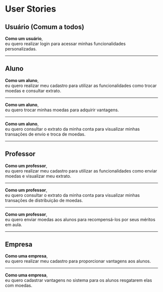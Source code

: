 # User Stories

## Usuário (Comum a todos)

**Como um usuário**, <br>
eu quero realizar login para acessar minhas funcionalidades personalizadas.

---

## Aluno

**Como um aluno**, <br>
eu quero realizar meu cadastro para utilizar as funcionalidades como trocar moedas e consultar extrato.

---

**Como um aluno**, <br>
eu quero trocar minhas moedas para adquirir vantagens.

---

**Como um aluno**, <br>
eu quero consultar o extrato da minha conta para visualizar minhas transações de envio e troca de moedas.

---

## Professor

**Como um professor**, <br>
eu quero realizar meu cadastro para utilizar as funcionalidades como enviar moedas e visualizar meu extrato.

---

**Como um professor**, <br>
eu quero consultar o extrato da minha conta para visualizar minhas transações de distribuição de moedas.

---

**Como um professor**, <br>
eu quero enviar moedas aos alunos para recompensá-los por seus méritos em aula.

---

## Empresa

**Como uma empresa**, <br>
eu quero realizar meu cadastro para proporcionar vantagens aos alunos.

---

**Como uma empresa**, <br>
eu quero cadastrar vantagens no sistema para os alunos resgatarem elas com moedas.
